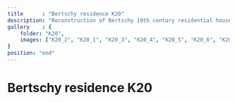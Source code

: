 ```yaml
---
title      : "Bertschy residence K20"
description: "Reconstruction of Bertschy 19th century residential house\n\nYear: 2020-...\nArea: 400m2\nLocation: Liepaja, Latvia"
gallery    : {
    folder: "K20",
    images: ["K20_2", "K20_1", "K20_3", "K20_4", "K20_5", "K20_6", "K20_7", "K20_8", "K20_9", "K20_10", "K20_11", "K20_12", "K20_13", "K20_14", "K20_15", "K20_16", "K20_17", "K20_18"],
}
position: "end"
---
```

# Bertschy residence K20